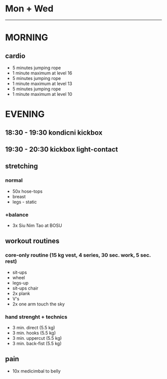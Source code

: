 # Mon + Wed
---
# MORNING
## cardio
* 5 minutes jumping rope
* 1 minute maximum at level 16
* 5 minutes jumping rope
* 1 minute maximum at level 13
* 5 minutes jumping rope
* 1 minute maximum at level 10
# EVENING
## 18:30 - 19:30 kondicni kickbox
## 19:30 - 20:30 kickbox light-contact
## stretching
### normal
* 50x hose-tops
* breast
* legs - static
### +balance
* 3x Siu Nim Tao at BOSU
## workout routines
### core-only routine (15 kg vest, 4 series, 30 sec. work, 5 sec. rest)
- sit-ups
- wheel
- legs-up
- sit-ups chair
- 2x plank
- V's
- 2x one arm touch the sky
### hand strenght + technics
* 3 min. direct (5.5 kg)
* 3 min. hooks (5.5 kg)
* 3 min. uppercut (5.5 kg)
* 3 min. back-fist (5.5 kg)
## pain
- 10x medicimbal to belly

